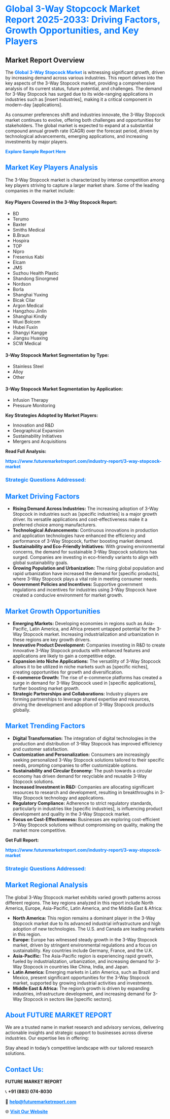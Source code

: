 <h1 style="color: #007BFF;">Global 3-Way Stopcock Market Report 2025-2033: Driving Factors, Growth Opportunities, and Key Players</h1>

<section id="overview">
<h2>Market Report Overview</h2>
<p>The <a href="https://www.futuremarketreport.com/industry-report/3-way-stopcock-market" style="color: #007BFF; text-decoration: none;"><strong>Global 3-Way Stopcock Market</strong></a> is witnessing significant growth, driven by increasing demand across various industries. This report delves into the key aspects of the 3-Way Stopcock market, providing a comprehensive analysis of its current status, future potential, and challenges. The demand for 3-Way Stopcock has surged due to its wide-ranging applications in industries such as [insert industries], making it a critical component in modern-day [applications].</p>
<p>As consumer preferences shift and industries innovate, the 3-Way Stopcock market continues to evolve, offering both challenges and opportunities for stakeholders. The global market is expected to expand at a substantial compound annual growth rate (CAGR) over the forecast period, driven by technological advancements, emerging applications, and increasing investments by major players.</p>
</section>

<section id="overview">
<p><a href="https://www.futuremarketreport.com/request-sample/reportId=85572" style="color: #007BFF; text-decoration: none;"><strong>Explore Sample Report Here</strong></a></p>
</section>

<section id="key-players">
<h2 style="color: #007BFF;">Market Key Players Analysis</h2>
<p>The 3-Way Stopcock market is characterized by intense competition among key players striving to capture a larger market share. Some of the leading companies in the market include:</p>
<h4>Key Players Covered in the 3-Way Stopcock Report:</h4>
<ul><li>BD</li><li>Terumo</li><li>Baxter</li><li>Smiths Medical</li><li>B.Braun</li><li>Hospira</li><li>TOP</li><li>Nipro</li><li>Fresenius Kabi</li><li>Elcam</li><li>JMS</li><li>Suzhou Health Plastic</li><li>Shandong Sinorgmed</li><li>Nordson</li><li>Borla</li><li>Shanghai Yuxing</li><li>Bicak Cilar</li><li>Argon Medical</li><li>Hangzhou Jinlin</li><li>Shanghai Kindly</li><li>Wuxi Bolcom</li><li>Hubei Fuxin</li><li>Shangyi Kangge</li><li>Jiangsu Huaxing</li><li>SCW Medical</li></ul>
<h4>3-Way Stopcock Market Segmentation by Type:</h4>
<ul><li>Stainless Steel</li><li>Alloy</li><li>Other</li></ul>

<h4>3-Way Stopcock Market Segmentation by Application:</h4>
<ul><li>Infusion Therapy</li><li>Pressure Monitoring</li></ul>
<p><strong>Key Strategies Adopted by Market Players:</strong></p>
<ul>
<li>Innovation and R&D</li>
<li>Geographical Expansion</li>
<li>Sustainability Initiatives</li>
<li>Mergers and Acquisitions</li>
</ul>
</section>

<section>
<p><strong>Read Full Analysis: </strong></p><a href="https://www.futuremarketreport.com/industry-report/3-way-stopcock-market" style="color: #007BFF; text-decoration: none;"><strong>https://www.futuremarketreport.com/industry-report/3-way-stopcock-market</strong></a>
<h3 style="color: #007BFF;">Strategic Questions Addressed:</h3>
</section>

<section id="driving-factors">
<h2 style="color: #007BFF;">Market Driving Factors</h2>
<ul>
<li><strong>Rising Demand Across Industries:</strong> The increasing adoption of 3-Way Stopcock in industries such as [specific industries] is a major growth driver. Its versatile applications and cost-effectiveness make it a preferred choice among manufacturers.</li>
<li><strong>Technological Advancements:</strong> Continuous innovations in production and application technologies have enhanced the efficiency and performance of 3-Way Stopcock, further boosting market demand.</li>
<li><strong>Sustainability and Eco-Friendly Initiatives:</strong> With growing environmental concerns, the demand for sustainable 3-Way Stopcock solutions has surged. Companies are investing in eco-friendly variants to align with global sustainability goals.</li>
<li><strong>Growing Population and Urbanization:</strong> The rising global population and rapid urbanization have increased the demand for [specific products], where 3-Way Stopcock plays a vital role in meeting consumer needs.</li>
<li><strong>Government Policies and Incentives:</strong> Supportive government regulations and incentives for industries using 3-Way Stopcock have created a conducive environment for market growth.</li>
</ul>
</section>

<section id="growth-opportunities">
<h2 style="color: #007BFF;">Market Growth Opportunities</h2>
<ul>
<li><strong>Emerging Markets:</strong> Developing economies in regions such as Asia-Pacific, Latin America, and Africa present untapped potential for the 3-Way Stopcock market. Increasing industrialization and urbanization in these regions are key growth drivers.</li>
<li><strong>Innovative Product Development:</strong> Companies investing in R&D to create innovative 3-Way Stopcock products with enhanced features and applications are likely to gain a competitive edge.</li>
<li><strong>Expansion into Niche Applications:</strong> The versatility of 3-Way Stopcock allows it to be utilized in niche markets such as [specific niches], creating opportunities for growth and diversification.</li>
<li><strong>E-commerce Growth:</strong> The rise of e-commerce platforms has created a surge in demand for 3-Way Stopcock used in [specific applications], further boosting market growth.</li>
<li><strong>Strategic Partnerships and Collaborations:</strong> Industry players are forming partnerships to leverage shared expertise and resources, driving the development and adoption of 3-Way Stopcock products globally.</li>
</ul>
</section>

<section id="trending-factors">
<h2 style="color: #007BFF;">Market Trending Factors</h2>
<ul>
<li><strong>Digital Transformation:</strong> The integration of digital technologies in the production and distribution of 3-Way Stopcock has improved efficiency and customer satisfaction.</li>
<li><strong>Customization and Personalization:</strong> Consumers are increasingly seeking personalized 3-Way Stopcock solutions tailored to their specific needs, prompting companies to offer customizable options.</li>
<li><strong>Sustainability and Circular Economy:</strong> The push towards a circular economy has driven demand for recyclable and reusable 3-Way Stopcock solutions.</li>
<li><strong>Increased Investment in R&D:</strong> Companies are allocating significant resources to research and development, resulting in breakthroughs in 3-Way Stopcock technology and applications.</li>
<li><strong>Regulatory Compliance:</strong> Adherence to strict regulatory standards, particularly in industries like [specific industries], is influencing product development and quality in the 3-Way Stopcock market.</li>
<li><strong>Focus on Cost-Effectiveness:</strong> Businesses are exploring cost-efficient 3-Way Stopcock solutions without compromising on quality, making the market more competitive.</li>
</ul>
</section>

<section>
<p><strong>Get Full Report: </strong></p><a href="https://www.futuremarketreport.com/industry-report/3-way-stopcock-market" style="color: #007BFF; text-decoration: none;"><strong>https://www.futuremarketreport.com/industry-report/3-way-stopcock-market</strong></a>
<h3 style="color: #007BFF;">Strategic Questions Addressed:</h3>
</section>


<section id="regional-analysis">
<h2 style="color: #007BFF;">Market Regional Analysis</h2>
<p>The global 3-Way Stopcock market exhibits varied growth patterns across different regions. The key regions analyzed in this report include North America, Europe, Asia-Pacific, Latin America, and the Middle East & Africa:</p>
<ul>
<li><strong>North America:</strong> This region remains a dominant player in the 3-Way Stopcock market due to its advanced industrial infrastructure and high adoption of new technologies. The U.S. and Canada are leading markets in this region.</li>
<li><strong>Europe:</strong> Europe has witnessed steady growth in the 3-Way Stopcock market, driven by stringent environmental regulations and a focus on sustainability. Key countries include Germany, France, and the U.K.</li>
<li><strong>Asia-Pacific:</strong> The Asia-Pacific region is experiencing rapid growth, fueled by industrialization, urbanization, and increasing demand for 3-Way Stopcock in countries like China, India, and Japan.</li>
<li><strong>Latin America:</strong> Emerging markets in Latin America, such as Brazil and Mexico, present significant opportunities for the 3-Way Stopcock market, supported by growing industrial activities and investments.</li>
<li><strong>Middle East & Africa:</strong> The region’s growth is driven by expanding industries, infrastructure development, and increasing demand for 3-Way Stopcock in sectors like [specific sectors].</li>
</ul>
</section>

<footer>
<h2 style="color: #007BFF;">About FUTURE MARKET REPORT</h2>
<p>We are a trusted name in market research and advisory services, delivering actionable insights and strategic support to businesses across diverse industries. Our expertise lies in offering:</p>

<p>Stay ahead in today’s competitive landscape with our tailored research solutions.</p>

<h2 style="color: #007BFF;">Contact Us:</h2>
<p><strong>FUTURE MARKET REPORT</strong></p>
<p>📞 <strong>+91 (883) 074-8030</strong></p>
<p>📧 <strong><a href="mailto:help@futuremarketreport.com" style="color: #007BFF;">help@futuremarketreport.com</a></strong></p>
<p>🌐 <strong><a href="https://www.futuremarketreport.com/" style="color: #007BFF;">Visit Our Website</a></strong></p>
</footer>